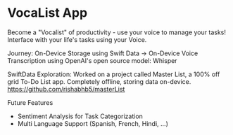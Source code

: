 # VocaList App

Become a "Vocalist" of productivity - use your voice to manage your tasks!
Interface with your life's tasks using your Voice.

Journey:
On-Device Storage using Swift Data -> On-Device Voice Transcription using OpenAI's open source model: Whisper

SwiftData Exploration: Worked on a project called Master List, a 100% off grid To-Do List app. Completely offline, storing data on-device. https://github.com/rishabhb5/masterList

Future Features
- Sentiment Analysis for Task Categorization
- Multi Language Support (Spanish, French, Hindi, ...)

